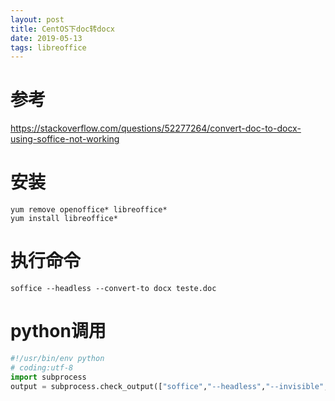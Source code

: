 ```yaml
---
layout: post
title: CentOS下doc转docx
date: 2019-05-13
tags: libreoffice
---
```


# 参考

<https://stackoverflow.com/questions/52277264/convert-doc-to-docx-using-soffice-not-working>

# 安装

```shell
yum remove openoffice* libreoffice*
yum install libreoffice*
```

# 执行命令

```shell
soffice --headless --convert-to docx teste.doc
```

# python调用

```python
#!/usr/bin/env python
# coding:utf-8
import subprocess
output = subprocess.check_output(["soffice","--headless","--invisible","--convert-to","docx","/home/requiem/workspace/python3/test.doc","--outdir","/home/requiem/workspace/python3/"])
```
